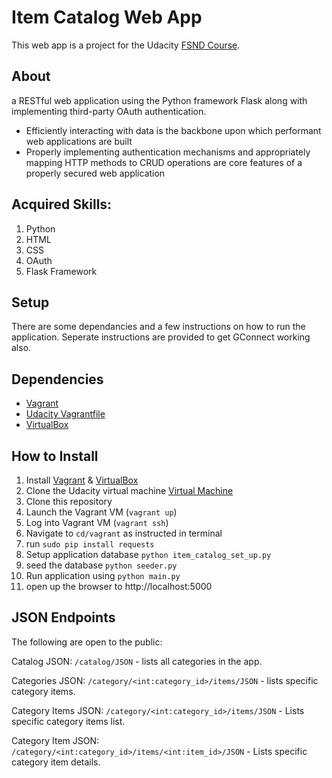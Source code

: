 # Item Catalog Web App
This web app is a project for the Udacity [FSND Course](https://www.udacity.com/course/full-stack-web-developer-nanodegree--nd004).

## About
a RESTful web application using the Python framework Flask along with implementing third-party OAuth authentication.

- Efficiently interacting with data is the backbone upon which performant web applications are built
- Properly implementing authentication mechanisms and appropriately mapping HTTP methods to CRUD operations are core features of a properly secured web application

## Acquired Skills:
1. Python
2. HTML
3. CSS
4. OAuth
5. Flask Framework

## Setup
There are some dependancies and a few instructions on how to run the application.
Seperate instructions are provided to get GConnect working also.

## Dependencies
- [Vagrant](https://www.vagrantup.com/)
- [Udacity Vagrantfile](https://github.com/udacity/fullstack-nanodegree-vm)
- [VirtualBox](https://www.virtualbox.org/wiki/Downloads)

## How to Install
1. Install [Vagrant](https://www.vagrantup.com/) & [VirtualBox](https://www.virtualbox.org/wiki/Downloads)
2. Clone the Udacity virtual machine [Virtual Machine](https://github.com/udacity/fullstack-nanodegree-vm)
3. Clone this repository
3. Launch the Vagrant VM (`vagrant up`)
4. Log into Vagrant VM (`vagrant ssh`)
5. Navigate to `cd/vagrant` as instructed in terminal
6. run `sudo pip install requests`
7. Setup application database `python item_catalog_set_up.py`
8. seed the database  `python seeder.py`
9. Run application using `python main.py`
10. open up the browser to http://localhost:5000

## JSON Endpoints
The following are open to the public:

Catalog JSON: `/catalog/JSON`
    - lists all categories in the app.

Categories JSON: `/category/<int:category_id>/items/JSON`
    - lists specific category items.

Category Items JSON: `/category/<int:category_id>/items/JSON`
    - Lists specific category items list.

Category Item JSON: `/category/<int:category_id>/items/<int:item_id>/JSON`
    - Lists specific category item details.
